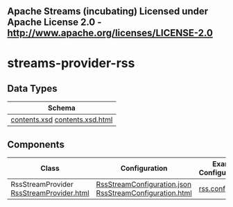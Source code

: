 Apache Streams (incubating)
Licensed under Apache License 2.0 - http://www.apache.org/licenses/LICENSE-2.0
--------------------------------------------------------------------------------

streams-provider-rss
====================

## Data Types

| Schema |
|--------|
| [contents.xsd](contents.xsd "contents.xsd") [contents.xsd.html](apidocs/org/apache/streams/rss/FeedDetails.html "javadoc") |

## Components

| Class | Configuration | Example Configuration(s) |
|-------|---------------|--------------------------|
| RssStreamProvider [RssStreamProvider.html](apidocs/org/apache/streams/rss/provider/RssStreamProvider.html "javadoc") | [RssStreamConfiguration.json](RssStreamConfiguration.json "RssStreamConfiguration.json") [RssStreamConfiguration.html](apidocs/org/apache/streams/rss/RssStreamConfiguration.html "javadoc") | [rss.conf](rss.conf "rss.conf") |

